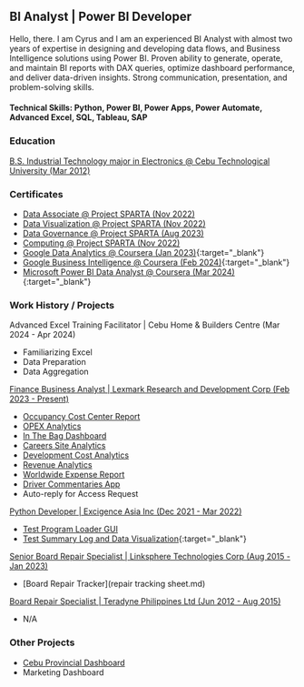 ## BI Analyst | Power BI Developer 
Hello, there. I am Cyrus and I am an experienced BI Analyst with almost two years of expertise in designing and developing data flows, and Business Intelligence solutions using Power BI. Proven ability to generate, operate, and maintain BI reports with DAX queries, optimize dashboard performance, and deliver data-driven insights. Strong communication, presentation, and problem-solving skills.

<!---  For inquiries, you may contact me through my number +639565028805 or email me at 07hcurab27@gmail.com. --->

#### Technical Skills: Python, Power BI, Power Apps, Power Automate, Advanced Excel, SQL, Tableau, SAP

### Education
[B.S. Industrial Technology major in Electronics @ Cebu Technological University (Mar 2012)](diploma.md)

### Certificates
- [Data Associate @ Project SPARTA (Nov 2022)](dataassociatecertificate.md)
- [Data Visualization @ Project SPARTA (Nov 2022)](datavisualization.md)
- [Data Governance @ Project SPARTA (Aug 2023)](datagovernance.md)
- [Computing @ Project SPARTA (Nov 2022)](computing.md)
- [Google Data Analytics @ Coursera (Jan 2023)](https://www.credly.com/badges/cf025b53-5775-4123-8da3-77bb869c4ace){:target="_blank"}
- [Google Business Intelligence @ Coursera (Feb 2024)](https://www.credly.com/badges/783d501a-01f2-4398-bada-7657c21a0281){:target="_blank"}
- [Microsoft Power BI Data Analyst @ Coursera (Mar 2024)](https://www.coursera.org/account/accomplishments/specialization/certificate/WMZL7QFCQ4TP){:target="_blank"}

### Work History / Projects
Advanced Excel Training Facilitator | Cebu Home & Builders Centre (Mar 2024 - Apr 2024)
- Familiarizing Excel
- Data Preparation
- Data Aggregation

[Finance Business Analyst | Lexmark Research and Development Corp (Feb 2023 - Present)](lexmark.md)
- [Occupancy Cost Center Report](Occupancy_CC_Report.md)
- [OPEX Analytics](opex.md)
- [In The Bag Dashboard](Inthebag.md)
- [Careers Site Analytics](careersiteanalytics.md)
- [Development Cost Analytics](DevelopmentCC.md)
- [Revenue Analytics](revanalytics.md)
- [Worldwide Expense Report](wwexpense.md)
- [Driver Commentaries App](drivercommenting.md)
- Auto-reply for Access Request

[Python Developer | Excigence Asia Inc (Dec 2021 - Mar 2022)](excigence.md)
- [Test Program Loader GUI](excigence.md)
- [Test Summary Log and Data Visualization](https://www.linkedin.com/posts/cyrus-baruc_dataanalysis-datavizualization-activity-6972768351525773312-Kf6L/?utm_source=share&utm_medium=member_desktop){:target="_blank"}

[Senior Board Repair Specialist | Linksphere Technologies Corp (Aug 2015 - Jan 2023)](linksphere.md)
- [Board Repair Tracker](repair tracking sheet.md)

[Board Repair Specialist | Teradyne Philippines Ltd (Jun 2012 - Aug 2015)](teradyne.md)
- N/A
  
### Other Projects
- [Cebu Provincial Dashboard](cebuprovincialdashboard.md)
- Marketing Dashboard





